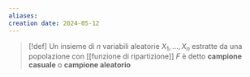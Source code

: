 ```yaml
---
aliases: 
creation date: 2024-05-12
---
```


>[!def]
>Un insieme di $n$ variabili aleatorie $X_{1},\dots,X_{n}$ estratte da una popolazione con [[funzione di ripartizione]] $F$ è detto **campione casuale** o **campione aleatorio**